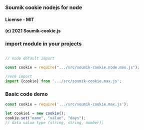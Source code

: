 ### Soumik cookie nodejs for node

#### License - MIT
#### (c) 2021 Soumik-cookie.js

### import module in your projects
``` javascript

// node default import

const cookie = require(".../src/soumik-cookie.node.max.js");

//es6 import
import {cookie} from '.../src/soumik-cookie.max.js';

```

### Basic code demo
``` javascript
const cookie = require('.../src/soumik-cookie.max.js');

let cookie1 = new cookie();
cookie.set("name", "value", "days"); 
// data value type (string, string, number);
```

